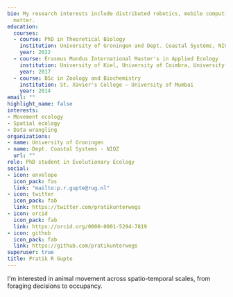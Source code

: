 ```yaml
---
bio: My research interests include distributed robotics, mobile computing and programmable
  matter.
education:
  courses:
  - course: PhD in Theoretical Biology
    institution: University of Groningen and Dept. Coastal Systems, NIOZ
    year: 2022
  - course: Erasmus Mundus International Master's in Applied Ecology
    institution: University of Kiel, University of Coimbra, University of Poitiers
    year: 2017
  - course: BSc in Zoology and Biochemistry
    institution: St. Xavier's College – University of Mumbai
    year: 2014
email: ""
highlight_name: false
interests:
- Movement ecology
- Spatial ecology
- Data wrangling
organizations:
- name: University of Groningen
- name: Dept. Coastal Systems - NIOZ
  url: ""
role: PhD student in Evolutionary Ecology
social:
- icon: envelope
  icon_pack: fas
  link: "mailto:p.r.gupte@rug.nl"
- icon: twitter
  icon_pack: fab
  link: https://twitter.com/pratikunterwegs
- icon: orcid
  icon_pack: fab
  link: https://orcid.org/0000-0001-5294-7819
- icon: github
  icon_pack: fab
  link: https://github.com/pratikunterwegs
superuser: true
title: Pratik R Gupte
---
```


I'm interested in animal movement across spatio-temporal scales, from foraging decisions to occupancy.
